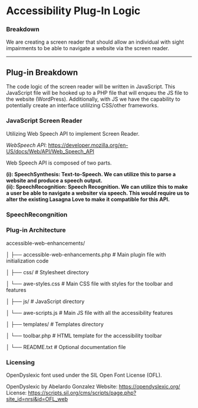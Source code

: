 

# Accessibility Plug-In Logic 

### Breakdown 

We are creating a screen reader that should allow an individual with sight impairments to be able to navigate a website via the screen reader. 

**********

## Plug-in Breakdown 

The code logic of the screen reader will be written in JavaScript. This JavaScript file will be hooked up to a PHP file that will enqueu the JS file to the website (WordPress). Additionally, with JS we have the capability to potentially create an interface utililzing CSS/other frameworks. 

### JavaScript Screen Reader

Utilizing Web Speech API to implement Screen Reader.

*WebSpeech API*: https://developer.mozilla.org/en-US/docs/Web/API/Web_Speech_API


Web Speech API is composed of two parts.

**(i): SpeechSynthesis: Text-to-Speech. We can utilize this to parse a website and produce a speech output.**\
**(ii): SpeechRecognition: Speech Recognition. We can utilize this to make a user be able to navigate a websiter via speech. This would require us to alter the existing Lasagna Love to make it compatible for this API.**

### SpeechRecongnition 


### Plug-in Architecture 

accessible-web-enhancements/

│
├── accessible-web-enhancements.php     # Main plugin file with initialization code

│
├── css/                                # Stylesheet directory

│   └── awe-styles.css                  # Main CSS file with styles for 
the toolbar and features

│
├── js/                                 # JavaScript directory

│   └── awe-scripts.js                  # Main JS file with all the 
accessibility features

│
├── templates/                          # Templates directory

│   └── toolbar.php                     # HTML template for the 
accessibility toolbar

│
└── README.txt                          # Optional documentation file



### Licensing 

OpenDyslexic font used under the SIL Open Font License (OFL).

OpenDyslexic by Abelardo Gonzalez
Website: https://opendyslexic.org/
License: https://scripts.sil.org/cms/scripts/page.php?site_id=nrsi&id=OFL_web
